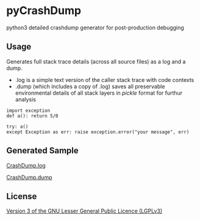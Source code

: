 pyCrashDump
========
python3 detailed crashdump generator for post-production debugging

## Usage

Generates full stack trace details (across all source files) as a log and a dump.  
* .log is a simple text version of the caller stack trace with code contexts  
* .dump (which includes a copy of .log) saves all preservable environmental details of all stack layers in *pickle* format for furthur analysis  

```
import exception
def a(): return 5/0

try: a()
except Exception as err: raise exception.error("your message", err)
```

## Generated Sample

[CrashDump.log](https://github.com/chen-charles/pyCrashDump/blob/master/sample/CrashDump.log)  

[CrashDump.dump](https://github.com/chen-charles/pyCrashDump/blob/master/sample/CrashDump.dump)  

## License

[Version 3 of the GNU Lesser General Public Licence (LGPLv3)](https://github.com/chen-charles/pyCrashDump/blob/master/LICENSE)  
